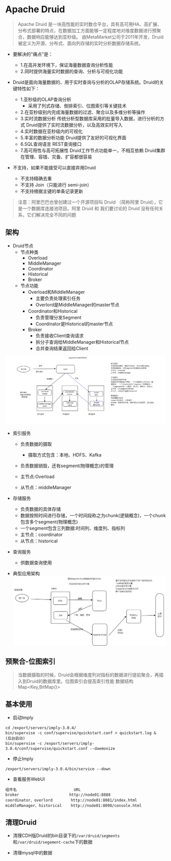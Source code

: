 # Apache Druid
> Apache Druid 是一块高性能的实时数仓平台，具有高可用HA、高扩展、分布式部署的特点，在数据加工方面能够一定程度地对维度数据进行预聚合，数据响应能够达到亚秒级。
> 由MetaMarket公司于2011年开发，Druid被定义为开源、分布式、面向列存储的实时分析数据存储系统。

- 要解决的"痛点"是：
	- 1.在高并发环境下，保证海量数据查询分析性能
	- 2.同时提供海量实时数据的查询、分析与可视化功能


- Druid是面向海量数据的、用于实时查询与分析的OLAP存储系统。Druid的关键特性如下：

	- 1.亚秒级的OLAP查询分析
		- 采用了列式存储、倒排索引、位图索引等关键技术
	- 2.在亚秒级别内完成海量数据的过滤、聚合以及多维分析等操作
	- 3.实时流数据分析
  	传统分析型数据库采用的批量导入数据，进行分析的方式
  	Druid提供了实时流数据分析，以及高效实时写入
	- 4.实时数据在亚秒级内的可视化
	- 5.丰富的数据分析功能
  	Druid提供了友好的可视化界面
	- 6.SQL查询语言
  	REST查询接口
	- 7.高可用性与高可拓展性
  	Druid工作节点功能单一，不相互依赖
  	Druid集群在管理、容错、灾备、扩容都很容易
  
- 不支持，如果不能接受可以直接弃用Druid
	- 不支持精确去重
	- 不支持 Join（只能进行 semi-join）
	- 不支持根据主键的单条记录更新

> 注意：阿里巴巴也曾创建过一个开源项目叫 Druid （简称阿里 Druid），它是一个数据库连接池项目。阿里 Druid 和 我们要讨论的 Druid 没有任何关系，它们解决完全不同的问题

## 架构
- Druid节点
	- 节点种类
		- Overload
		- MiddleManager
		- Coordinator
		- Historical
		- Broker
	- 节点功能
		- Overload和MiddleManager
			- 主要负责处理索引任务
			- Overlord是MiddleManager的master节点
		- Coordinator和Historical
			- 负责管理分发Segment
			- Coordinator是Historical的master节点
		- Broker
			- 负责接收Client查询请求
			- 拆分子查询给MiddleManager和Historical节点
			- 合并查询结果返回给Client


![内部结构](./apacheDruid/framework.png)

- 索引服务
	- 负责数据的摄取
		- 摄取方式包含：本地、HDFS、Kafka
	- 负责数据销毁，还有segment(物理概念)的管理
	
	- 主节点:Overload
	- 从节点：middleManager

- 存储服务
	- 负责数据的具体存储
	- 数据按照时间进行存储，一个时间段称之为chunk(逻辑概念)，一个chunk包含多个segment(物理概念)
	- 一个segment包含三列数据:时间列、维度列、指标列
	- 主节点：coordinator
	- 从节点：historical
	
- 查询服务
	- 供数据查询使用
	
- 典型应用架构
![framework](./apacheDruid/TypicalFramework.png)
	
## 预聚合-位图索引
> 当数据摄取的时候，Druid会根据维度列对指标的数据进行提前聚合，再插入到Druid的数据库里。位图索引会提高索引性能
> 数据结构 Map<Key,BitMap()>


## 基本使用
- 启动Imply
~~~shell
cd /export/servers/imply-3.0.4/
bin/supervise -c conf/supervise/quickstart.conf > quickstart.log &
(后台启动)
bin/supervise -c /export/servers/imply-3.0.4/conf/supervise/quickstart.conf --daemonize
~~~
- 停止Imply
~~~shell
/export/servers/imply-3.0.4/bin/service --down
~~~

- 查看服务WebUI
~~~
组件名							URL
broker						http://node01:8888
coordinator、overlord		http://node01:8081/index.html
middleManager、historical	http://node01:8090/console.html
~~~





## 清理Druid

- 清理CDH版Druid的bin目录下的`/var/druid/segments`和`/var/druid/segement-cache`下的数据

- 清理mysql中的数据